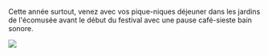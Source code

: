 Cette année surtout, venez avec vos pique-niques déjeuner dans les jardins de l'écomusée avant le début du festival avec une pause café-sieste bain sonore.

![](/img/2023/gm-7375-légère-2.jpg)
